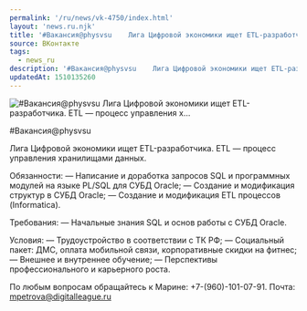 ```yaml
---
permalink: '/ru/news/vk-4750/index.html'
layout: 'news.ru.njk'
title: '#Вакансия@physvsu    Лига Цифровой экономики ищет ETL-разработчика. ETL — процесс управления х'
source: ВКонтакте
tags:
  - news_ru
description: '#Вакансия@physvsu    Лига Цифровой экономики ищет ETL-разработчика. ETL — процесс управления х…'
updatedAt: 1510135260
---
```

![#Вакансия@physvsu    Лига Цифровой экономики ищет ETL-разработчика. ETL — процесс управления х…](https://sun9-42.userapi.com/impf/c841439/v841439049/366d8/NGv4nGgMEcA.jpg?size=612x316&quality=96&proxy=1&sign=709498178a22be49a0cd7315a63a6759&c_uniq_tag=32FYdDEp8L2q0-zqA3U0eWRPpzKiBum6EvAMfJ6zWTE&type=album)

#Вакансия@physvsu

Лига Цифровой экономики ищет ETL-разработчика.
ETL — процесс управления хранилищами данных.

Обязанности:
— Написание и доработка запросов SQL и программных модулей на языке PL/SQL для СУБД Oracle;
— Создание и модификация структур в СУБД Oracle;
— Создание и модификация ETL процессов (Informatica).

Требования:
— Начальные знания SQL и основ работы с СУБД Oracle.

Условия:
— Трудоустройство в соответствии с ТК РФ;
— Социальный пакет: ДМС, оплата мобильной связи, корпоративные скидки на фитнес;
— Внешнее и внутреннее обучение;
— Перспективы профессионального и карьерного роста.

По любым вопросам обращайтесь к Марине: +7-(960)-101-07-91.
Почта: mpetrova@digitalleague.ru
